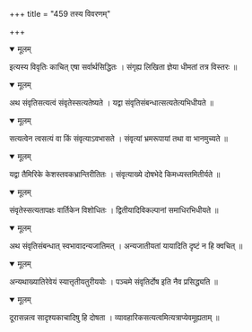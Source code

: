 +++
title = "459 तस्य विवरणम्"

+++


<details open><summary>मूलम्</summary>

इत्यस्य विवृतिः काचित् एषा सर्वार्थसिद्धितः । संगृह्य लिखिता ज्ञेया धीमतां तत्र विस्तरः ॥
</details>



<details open><summary>मूलम्</summary>

अथ संवृतिसत्यत्वं संवृतेस्सत्यतेष्यते । यद्वा संवृतिसंबन्धात्सत्यतेत्यभिधीयते ॥
</details>



<details open><summary>मूलम्</summary>

सत्यत्वेन त्वसत्यं वा किं संवृत्याऽवभासते । संवृत्यां भ्रमरूपायां तथा वा भानमुच्यते ॥
</details>



<details open><summary>मूलम्</summary>

यद्वा तैमिरिके केशस्तवकभ्रान्तिरीतितः । संवृत्याख्ये दोषभेदे किमध्यस्तमितीर्यते ॥
</details>



<details open><summary>मूलम्</summary>

संवृतेस्सत्यतापक्षः वार्तिकेन विशोधितः । द्वितीयादिविकल्पानां समाधिरभिधीयते ॥
</details>



<details open><summary>मूलम्</summary>

अथ संवृतिसंबन्धात् स्वभावादन्यजातिमत् । अन्यजातीयतां यायादिति दृष्टं न हि क्वचित् ॥
</details>



<details open><summary>मूलम्</summary>

अन्यथाख्यातिरेवेयं स्यात्तृतीयतुरीययोः । पञ्चमे संवृतिर्दोष इति नैव प्रसिद्ध्यति ॥
</details>



<details open><summary>मूलम्</summary>

दूरासन्नत्व सादृश्यकाचादिषु हि दोषता । व्यावहारिकसत्यत्वमित्यत्राप्येवमूह्यताम् ॥
</details>

